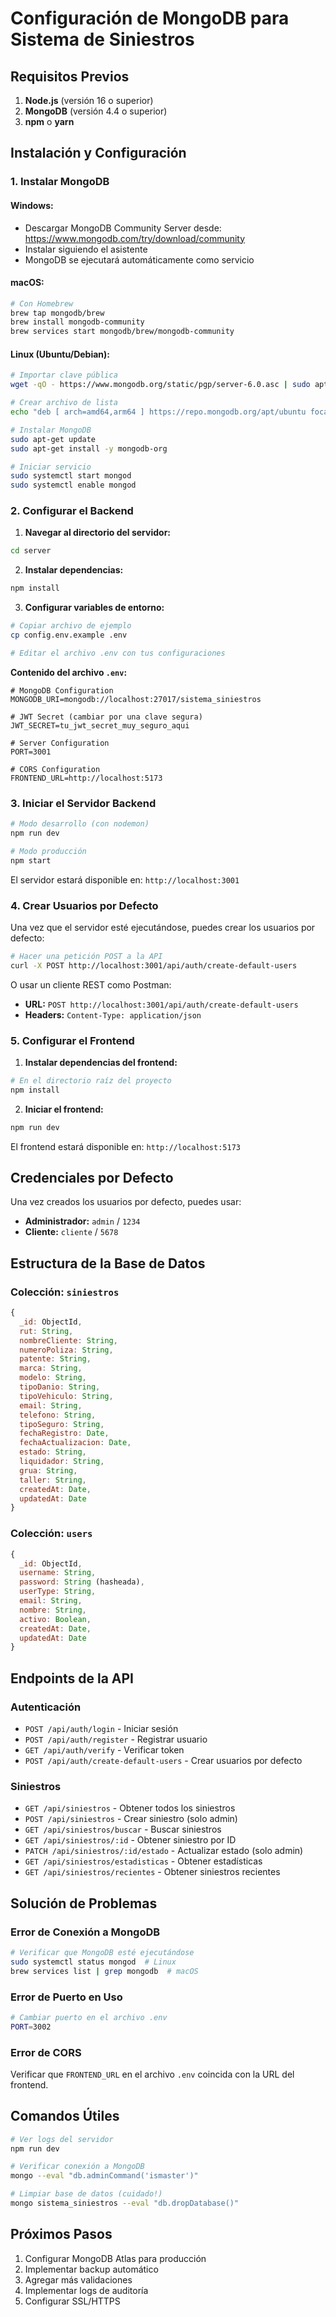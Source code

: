 # Configuración de MongoDB para Sistema de Siniestros

## Requisitos Previos

1. **Node.js** (versión 16 o superior)
2. **MongoDB** (versión 4.4 o superior)
3. **npm** o **yarn**

## Instalación y Configuración

### 1. Instalar MongoDB

#### Windows:
- Descargar MongoDB Community Server desde: https://www.mongodb.com/try/download/community
- Instalar siguiendo el asistente
- MongoDB se ejecutará automáticamente como servicio

#### macOS:
```bash
# Con Homebrew
brew tap mongodb/brew
brew install mongodb-community
brew services start mongodb/brew/mongodb-community
```

#### Linux (Ubuntu/Debian):
```bash
# Importar clave pública
wget -qO - https://www.mongodb.org/static/pgp/server-6.0.asc | sudo apt-key add -

# Crear archivo de lista
echo "deb [ arch=amd64,arm64 ] https://repo.mongodb.org/apt/ubuntu focal/mongodb-org/6.0 multiverse" | sudo tee /etc/apt/sources.list.d/mongodb-org-6.0.list

# Instalar MongoDB
sudo apt-get update
sudo apt-get install -y mongodb-org

# Iniciar servicio
sudo systemctl start mongod
sudo systemctl enable mongod
```

### 2. Configurar el Backend

1. **Navegar al directorio del servidor:**
```bash
cd server
```

2. **Instalar dependencias:**
```bash
npm install
```

3. **Configurar variables de entorno:**
```bash
# Copiar archivo de ejemplo
cp config.env.example .env

# Editar el archivo .env con tus configuraciones
```

**Contenido del archivo `.env`:**
```env
# MongoDB Configuration
MONGODB_URI=mongodb://localhost:27017/sistema_siniestros

# JWT Secret (cambiar por una clave segura)
JWT_SECRET=tu_jwt_secret_muy_seguro_aqui

# Server Configuration
PORT=3001

# CORS Configuration
FRONTEND_URL=http://localhost:5173
```

### 3. Iniciar el Servidor Backend

```bash
# Modo desarrollo (con nodemon)
npm run dev

# Modo producción
npm start
```

El servidor estará disponible en: `http://localhost:3001`

### 4. Crear Usuarios por Defecto

Una vez que el servidor esté ejecutándose, puedes crear los usuarios por defecto:

```bash
# Hacer una petición POST a la API
curl -X POST http://localhost:3001/api/auth/create-default-users
```

O usar un cliente REST como Postman:
- **URL:** `POST http://localhost:3001/api/auth/create-default-users`
- **Headers:** `Content-Type: application/json`

### 5. Configurar el Frontend

1. **Instalar dependencias del frontend:**
```bash
# En el directorio raíz del proyecto
npm install
```

2. **Iniciar el frontend:**
```bash
npm run dev
```

El frontend estará disponible en: `http://localhost:5173`

## Credenciales por Defecto

Una vez creados los usuarios por defecto, puedes usar:

- **Administrador:** `admin` / `1234`
- **Cliente:** `cliente` / `5678`

## Estructura de la Base de Datos

### Colección: `siniestros`
```javascript
{
  _id: ObjectId,
  rut: String,
  nombreCliente: String,
  numeroPoliza: String,
  patente: String,
  marca: String,
  modelo: String,
  tipoDanio: String,
  tipoVehiculo: String,
  email: String,
  telefono: String,
  tipoSeguro: String,
  fechaRegistro: Date,
  fechaActualizacion: Date,
  estado: String,
  liquidador: String,
  grua: String,
  taller: String,
  createdAt: Date,
  updatedAt: Date
}
```

### Colección: `users`
```javascript
{
  _id: ObjectId,
  username: String,
  password: String (hasheada),
  userType: String,
  email: String,
  nombre: String,
  activo: Boolean,
  createdAt: Date,
  updatedAt: Date
}
```

## Endpoints de la API

### Autenticación
- `POST /api/auth/login` - Iniciar sesión
- `POST /api/auth/register` - Registrar usuario
- `GET /api/auth/verify` - Verificar token
- `POST /api/auth/create-default-users` - Crear usuarios por defecto

### Siniestros
- `GET /api/siniestros` - Obtener todos los siniestros
- `POST /api/siniestros` - Crear siniestro (solo admin)
- `GET /api/siniestros/buscar` - Buscar siniestros
- `GET /api/siniestros/:id` - Obtener siniestro por ID
- `PATCH /api/siniestros/:id/estado` - Actualizar estado (solo admin)
- `GET /api/siniestros/estadisticas` - Obtener estadísticas
- `GET /api/siniestros/recientes` - Obtener siniestros recientes

## Solución de Problemas

### Error de Conexión a MongoDB
```bash
# Verificar que MongoDB esté ejecutándose
sudo systemctl status mongod  # Linux
brew services list | grep mongodb  # macOS
```

### Error de Puerto en Uso
```bash
# Cambiar puerto en el archivo .env
PORT=3002
```

### Error de CORS
Verificar que `FRONTEND_URL` en el archivo `.env` coincida con la URL del frontend.

## Comandos Útiles

```bash
# Ver logs del servidor
npm run dev

# Verificar conexión a MongoDB
mongo --eval "db.adminCommand('ismaster')"

# Limpiar base de datos (cuidado!)
mongo sistema_siniestros --eval "db.dropDatabase()"
```

## Próximos Pasos

1. Configurar MongoDB Atlas para producción
2. Implementar backup automático
3. Agregar más validaciones
4. Implementar logs de auditoría
5. Configurar SSL/HTTPS

